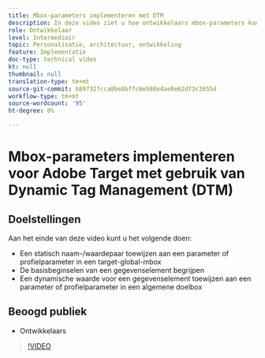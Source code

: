 ```yaml
---
title: Mbox-parameters implementeren met DTM
description: In deze video ziet u hoe ontwikkelaars mbox-parameters kunnen implementeren met behulp van Adobe Activation, voorheen bekend als Adobe Dynamic Tag Management (DTM).
role: Ontwikkelaar
level: Intermediair
topic: Personalisatie, architectuur, ontwikkeling
feature: Implementatie
doc-type: technical video
kt: null
thumbnail: null
translation-type: tm+mt
source-git-commit: b89732fcca0be8bffc6e580e4ae0e62df3c3655d
workflow-type: tm+mt
source-wordcount: '95'
ht-degree: 0%

---
```



# Mbox-parameters implementeren voor Adobe Target met gebruik van Dynamic Tag Management (DTM)

## Doelstellingen

Aan het einde van deze video kunt u het volgende doen:

* Een statisch naam-/waardepaar toewijzen aan een parameter of profielparameter in een target-global-mbox
* De basisbeginselen van een gegevenselement begrijpen
* Een dynamische waarde voor een gegevenselement toewijzen aan een parameter of profielparameter in een algemene doelbox

## Beoogd publiek

* Ontwikkelaars

>[!VIDEO](https://video.tv.adobe.com/v/17383/?quality=12)